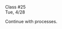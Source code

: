 <div class="lecture1">

<div class="column_date">
<p markdown="block">

Class #25 <br>
Tue, 4/28

</p>
</div>
<div class="column_materials">
<p markdown="block">

Continue with processes. 

</p>
</div>

<div class="column_assign">
<p markdown="block">



</p>
</div>

</div>
